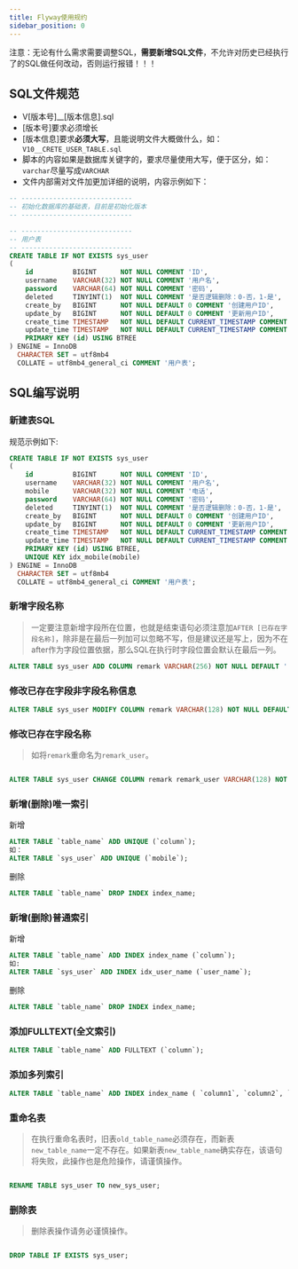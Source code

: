 ```yaml
---
title: Flyway使用规约
sidebar_position: 0
---
```


注意：无论有什么需求需要调整SQL，**需要新增SQL文件**，不允许对历史已经执行了的SQL做任何改动，否则运行报错！！！

## SQL文件规范

- V[版本号]__[版本信息].sql
- [版本号]要求必须增长
- [版本信息]要求**必须大写**，且能说明文件大概做什么，如：`V10__CRETE_USER_TABLE.sql`
- 脚本的内容如果是数据库关键字的，要求尽量使用大写，便于区分，如：`varchar`尽量写成`VARCHAR`
- 文件内部需对文件加更加详细的说明，内容示例如下：
```sql
-- ----------------------------
-- 初始化数据库的基础表，目前是初始化版本
-- ----------------------------

-- ----------------------------
-- 用户表
-- ----------------------------
CREATE TABLE IF NOT EXISTS sys_user
(
    id          BIGINT      NOT NULL COMMENT 'ID',
    username    VARCHAR(32) NOT NULL COMMENT '用户名',
    password    VARCHAR(64) NOT NULL COMMENT '密码',
    deleted     TINYINT(1)  NOT NULL COMMENT '是否逻辑删除：0-否，1-是',
    create_by   BIGINT      NOT NULL DEFAULT 0 COMMENT '创建用户ID',
    update_by   BIGINT      NOT NULL DEFAULT 0 COMMENT '更新用户ID',
    create_time TIMESTAMP   NOT NULL DEFAULT CURRENT_TIMESTAMP COMMENT '创建时间',
    update_time TIMESTAMP   NOT NULL DEFAULT CURRENT_TIMESTAMP COMMENT '更新时间',
    PRIMARY KEY (id) USING BTREE
) ENGINE = InnoDB
  CHARACTER SET = utf8mb4
  COLLATE = utf8mb4_general_ci COMMENT '用户表';
```

## SQL编写说明

### 新建表SQL

规范示例如下:
```sql
CREATE TABLE IF NOT EXISTS sys_user
(
    id          BIGINT      NOT NULL COMMENT 'ID',
    username    VARCHAR(32) NOT NULL COMMENT '用户名',
    mobile      VARCHAR(32) NOT NULL COMMENT '电话',
    password    VARCHAR(64) NOT NULL COMMENT '密码',
    deleted     TINYINT(1)  NOT NULL COMMENT '是否逻辑删除：0-否，1-是',
    create_by   BIGINT      NOT NULL DEFAULT 0 COMMENT '创建用户ID',
    update_by   BIGINT      NOT NULL DEFAULT 0 COMMENT '更新用户ID',
    create_time TIMESTAMP   NOT NULL DEFAULT CURRENT_TIMESTAMP COMMENT '创建时间',
    update_time TIMESTAMP   NOT NULL DEFAULT CURRENT_TIMESTAMP COMMENT '更新时间',
    PRIMARY KEY (id) USING BTREE,
    UNIQUE KEY idx_mobile(mobile)
) ENGINE = InnoDB
  CHARACTER SET = utf8mb4
  COLLATE = utf8mb4_general_ci COMMENT '用户表';
```

### 新增字段名称

> 一定要注意新增字段所在位置，也就是结束语句必须注意加`AFTER [已存在字段名称]`，除非是在最后一列加可以忽略不写，但是建议还是写上，因为不在after作为字段位置依据，那么SQL在执行时字段位置会默认在最后一列。

```sql
ALTER TABLE sys_user ADD COLUMN remark VARCHAR(256) NOT NULL DEFAULT '' COMMENT '备注信息' AFTER password;
```

### 修改已存在字段非字段名称信息

```sql
ALTER TABLE sys_user MODIFY COLUMN remark VARCHAR(128) NOT NULL DEFAULT '' COMMENT '备注信息';
```


### 修改已存在字段名称

> 如将`remark`重命名为`remark_user`。

```sql

ALTER TABLE sys_user CHANGE COLUMN remark remark_user VARCHAR(128) NOT NULL DEFAULT '' COMMENT '备注信息';
```

### 新增(删除)唯一索引

新增
```sql
ALTER TABLE `table_name` ADD UNIQUE (`column`);
如：
ALTER TABLE `sys_user` ADD UNIQUE (`mobile`);
```

删除
```sql
ALTER TABLE `table_name` DROP INDEX index_name;
```


### 新增(删除)普通索引

新增

```sql
ALTER TABLE `table_name` ADD INDEX index_name (`column`);
如:
ALTER TABLE `sys_user` ADD INDEX idx_user_name (`user_name`);
```

删除
```sql
ALTER TABLE `table_name` DROP INDEX index_name;
```

### 添加FULLTEXT(全文索引)

```sql
ALTER TABLE `table_name` ADD FULLTEXT (`column`);
```

### 添加多列索引

```sql
ALTER TABLE `table_name` ADD INDEX index_name ( `column1`, `column2`, `column3` );
```

### 重命名表

> 在执行重命名表时，旧表`old_table_name`必须存在，而新表`new_table_name`一定不存在。如果新表`new_table_name`确实存在，该语句将失败，此操作也是危险操作，请谨慎操作。

```sql

RENAME TABLE sys_user TO new_sys_user;
```

### 删除表

> 删除表操作请务必谨慎操作。

```sql

DROP TABLE IF EXISTS sys_user;
```